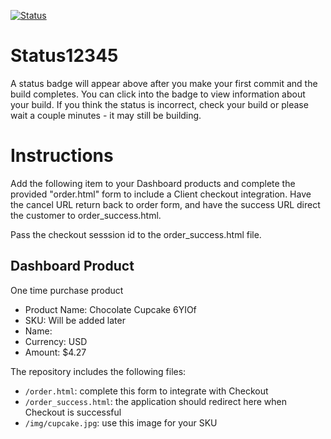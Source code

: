 [![Status](https://img.shields.io/badge/status-BUILDING%20COMMIT:%2083e4e93da927e879c0f82d888d176399f990e0c4-yellow.svg)](https://github.com/raysaavedra-work/bakery_scaffold_0Bg76WQ9BTUceRjX/commit/83e4e93da927e879c0f82d888d176399f990e0c4)





# Status12345

A status badge will appear above after you make your first commit and the build completes. You can click into the badge to view information about your build. If you think the status is incorrect, check your build or please wait a couple minutes - it may still be building.

# Instructions

Add the following item to your Dashboard products and complete the provided "order.html" form to include a Client checkout integration. Have the cancel URL return back to order form, and have the success URL direct the customer to order_success.html.

Pass the checkout sesssion id to the order_success.html file.

## Dashboard Product
One time purchase product
* Product Name: Chocolate Cupcake 6YIOf
* SKU: Will be added later
* Name: 
* Currency: USD
* Amount: $4.27

The repository includes the following files:
* `/order.html`: complete this form to integrate with Checkout
* `/order_success.html`: the application should redirect here when Checkout is successful
* `/img/cupcake.jpg`: use this image for your SKU
